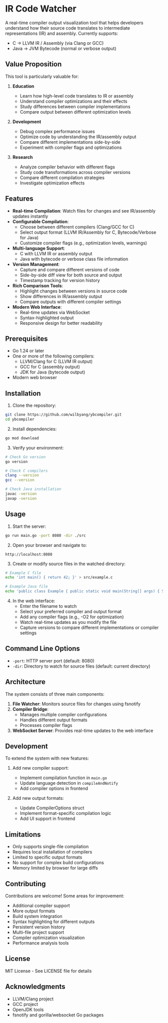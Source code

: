 # IR Code Watcher

A real-time compiler output visualization tool that helps developers understand how their source code translates to intermediate representations (IR) and assembly. Currently supports:
- C → LLVM IR / Assembly (via Clang or GCC)
- Java → JVM Bytecode (normal or verbose output)

## Value Proposition

This tool is particularly valuable for:

1. **Education**
   - Learn how high-level code translates to IR or assembly
   - Understand compiler optimizations and their effects
   - Study differences between compiler implementations
   - Compare output between different optimization levels

2. **Development**
   - Debug complex performance issues
   - Optimize code by understanding the IR/assembly output
   - Compare different implementations side-by-side
   - Experiment with compiler flags and optimizations

3. **Research**
   - Analyze compiler behavior with different flags
   - Study code transformations across compiler versions
   - Compare different compilation strategies
   - Investigate optimization effects

## Features

- **Real-time Compilation**: Watch files for changes and see IR/assembly updates instantly
- **Configurable Compilation**:
  - Choose between different compilers (Clang/GCC for C)
  - Select output format (LLVM IR/Assembly for C, Bytecode/Verbose for Java)
  - Customize compiler flags (e.g., optimization levels, warnings)
- **Multi-language Support**: 
  - C with LLVM IR or assembly output
  - Java with bytecode or verbose class file information
- **Version Management**:
  - Capture and compare different versions of code
  - Side-by-side diff view for both source and output
  - Timestamp tracking for version history
- **Rich Comparison Tools**:
  - Highlight changes between versions in source code
  - Show differences in IR/assembly output
  - Compare outputs with different compiler settings
- **Modern Web Interface**:
  - Real-time updates via WebSocket
  - Syntax-highlighted output
  - Responsive design for better readability

## Prerequisites

- Go 1.24 or later
- One or more of the following compilers:
  - LLVM/Clang for C (LLVM IR output)
  - GCC for C (assembly output)
  - JDK for Java (bytecode output)
- Modern web browser

## Installation

1. Clone the repository:
```bash
git clone https://github.com/wilbyang/ybcompiler.git
cd ybcompiler
```

2. Install dependencies:
```bash
go mod download
```

3. Verify your environment:
```bash
# Check Go version
go version

# Check C compilers
clang --version
gcc --version

# Check Java installation
javac -version
javap -version
```

## Usage

1. Start the server:
```bash
go run main.go -port 8080 -dir ./src
```

2. Open your browser and navigate to:
```
http://localhost:8080
```

3. Create or modify source files in the watched directory:
```bash
# Example C file
echo 'int main() { return 42; }' > src/example.c

# Example Java file
echo 'public class Example { public static void main(String[] args) { System.out.println(42); } }' > src/Example.java
```

4. In the web interface:
   - Enter the filename to watch
   - Select your preferred compiler and output format
   - Add any compiler flags (e.g., -O2 for optimization)
   - Watch real-time updates as you modify the file
   - Capture versions to compare different implementations or compiler settings

## Command Line Options

- `-port`: HTTP server port (default: 8080)
- `-dir`: Directory to watch for source files (default: current directory)

## Architecture

The system consists of three main components:

1. **File Watcher**: Monitors source files for changes using fsnotify
2. **Compiler Bridge**: 
   - Manages multiple compiler configurations
   - Handles different output formats
   - Processes compiler flags
3. **WebSocket Server**: Provides real-time updates to the web interface

## Development

To extend the system with new features:

1. Add new compiler support:
   - Implement compilation function in `main.go`
   - Update language detection in `compileAndNotify`
   - Add compiler options in frontend

2. Add new output formats:
   - Update CompilerOptions struct
   - Implement format-specific compilation logic
   - Add UI support in frontend

## Limitations

- Only supports single-file compilation
- Requires local installation of compilers
- Limited to specific output formats
- No support for complex build configurations
- Memory limited by browser for large diffs

## Contributing

Contributions are welcome! Some areas for improvement:

- Additional compiler support
- More output formats
- Build system integration
- Syntax highlighting for different outputs
- Persistent version history
- Multi-file project support
- Compiler optimization visualization
- Performance analysis tools

## License

MIT License - See LICENSE file for details

## Acknowledgments

- LLVM/Clang project
- GCC project
- OpenJDK tools
- fsnotify and gorilla/websocket Go packages 